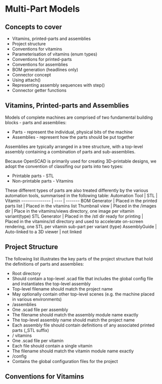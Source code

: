 # Multi-Part Models

## Concepts to cover

* Vitamins, printed-parts and assemblies
* Project structure
* Conventions for vitamins
* Parameterisation of vitamins (enum types)
* Conventions for printed-parts
* Conventions for assemblies
* BOM generation (headlines only)
* Connector concept
* Using attach()
* Representing assembly sequences with step()
* Connector getter functions

## Vitamins, Printed-parts and Assemblies

Models of complete machines are comprised of two fundamental building blocks - parts and assemblies:
* Parts - represent the individual, physical bits of the machine
* Assemblies -  represent how the parts should be put together

Assemblies are typically arranged in a tree structure, with a top-level assembly containing a combination of parts and sub-assemblies.

Because OpenSCAD is primarily used for creating 3D-printable designs, we adopt the convention of classifing our parts into two types:
* Printable parts - STL
* Non-printable parts - Vitamins

These different types of parts are also treated differently by the various automation tools, summarised in the following table:
Automation Tool | STL  | Vitamin
--------------- | ---- | -------
BOM Generator   | Placed in the printed parts list | Placed in the vitamins list
Thumbnail view  | Placed in the /images dir | Place in the vitamins/views directory, one image per vitamin variant(type)
STL Generator   | Placed in the /stl dir ready for printing | Placed in the vitamins/stl directory and used to accelerate on-screen rendering, one STL per vitamin sub-part per variant (type)
AssemblyGuide   | Auto-linked to a 3D viewer | not linked

## Project Structure

The following list illustrates the key parts of the project structure that hold the definitions of parts and assemblies:

* Root directory
 * Should contain a top-level .scad file that includes the global config file and instantiates the top-level assembly
 * Top-level filename should match the project name
 * May optionally contain other top-level scenes (e.g. the machine placed in various environments)
* /assemblies
 * One .scad file per assembly
 * The filename should match the assembly module name exactly
 * The top-level assembly name should match the project name
 * Each assembly file should contain definitions of any associated printed parts (_STL suffix)
* / vitamins
 * One .scad file per vitamin
 * Each file should contain a single vitamin
 * The filename should match the vitamin module name exactly
* /config
 * Contains the global configuration files for the project

## Conventions for Vitamins


